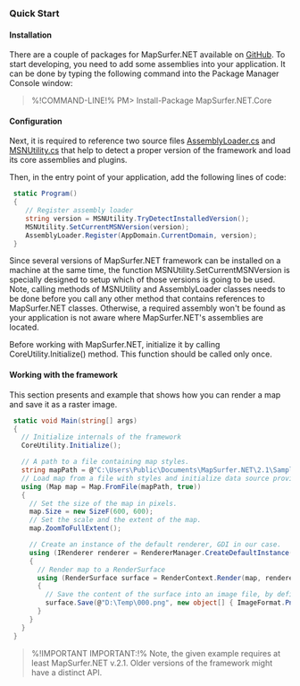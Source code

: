 ###  Quick Start

#### Installation
There are a couple of packages for MapSurfer.NET available on [GitHub](https://www.nuget.org/packages?q=mapsurfer.net).
To start developing, you need to add some assemblies into your application. It can be done by typing the following command into the Package Manager Console window:

>%!COMMAND-LINE!% PM> Install-Package MapSurfer.NET.Core 

#### Configuration

Next, it is required to reference two source files [AssemblyLoader.cs](https://github.com/MapSurferNET/MapSurfer.NET-CodeSamples/blob/master/Common/AssemblyLoader.cs) and 
[MSNUtility.cs](https://github.com/MapSurferNET/MapSurfer.NET-CodeSamples/blob/master/Common/MSNUtility.cs) that help to detect a proper version of the framework and load its core assemblies and plugins.

Then, in the entry point of your application, add the following lines of code:

```cs
 static Program()
 {
    // Register assembly loader
    string version = MSNUtility.TryDetectInstalledVersion();
    MSNUtility.SetCurrentMSNVersion(version);
    AssemblyLoader.Register(AppDomain.CurrentDomain, version);
 }
```

Since several versions of MapSurfer.NET framework can be installed on a machine at the same time, the function MSNUtility.SetCurrentMSNVersion is specially designed to setup which of those versions is going to be used.
Note, calling methods of MSNUtility and AssemblyLoader classes needs to be done before you call any other method that contains references to MapSurfer.NET classes. Otherwise, a required assembly won't be found as your application is not aware where MapSurfer.NET's assemblies are located.

Before working with MapSurfer.NET, initialize it by calling CoreUtility.Initialize() method. This function should be called only once.

#### Working with the framework

This section presents and example that shows how you can render a map and save it as a raster image.

```cs
 static void Main(string[] args) 
 {
   // Initialize internals of the framework
   CoreUtility.Initialize();

   // A path to a file containing map styles.
   string mapPath = @"C:\Users\Public\Documents\MapSurfer.NET\2.1\Samples\Projects\Bremen.msnpx";
   // Load map from a file with styles and initialize data source providers.
   using (Map map = Map.FromFile(mapPath, true))
   {
     // Set the size of the map in pixels.
     map.Size = new SizeF(600, 600);
     // Set the scale and the extent of the map.
     map.ZoomToFullExtent();

     // Create an instance of the default renderer, GDI in our case.
     using (IRenderer renderer = RendererManager.CreateDefaultInstance())
     {
       // Render map to a RenderSurface
       using (RenderSurface surface = RenderContext.Render(map, renderer))
       {
         // Save the content of the surface into an image file, by defining its format (e.g., BMP, GIF, PNG, etc.)
         surface.Save(@"D:\Temp\000.png", new object[] { ImageFormat.Png });
       }
     }
   }
 }
```

> %!IMPORTANT IMPORTANT:!% Note, the given example requires at least MapSurfer.NET v.2.1. Older versions of the framework might have a distinct API.
